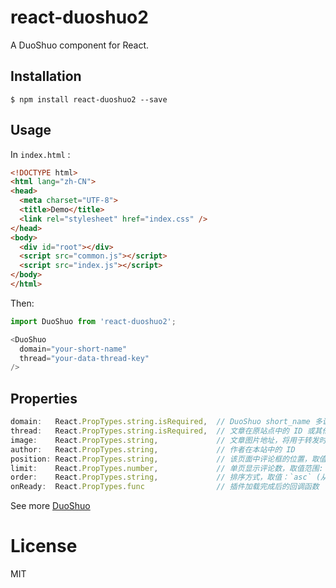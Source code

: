 # react-duoshuo2
A DuoShuo component for React.

## Installation

```
$ npm install react-duoshuo2 --save
```


## Usage

In `index.html` :

``` html
<!DOCTYPE html>
<html lang="zh-CN">
<head>
  <meta charset="UTF-8">
  <title>Demo</title>
  <link rel="stylesheet" href="index.css" />
</head>
<body>
  <div id="root"></div>
  <script src="common.js"></script>
  <script src="index.js"></script>
</body>
</html>
```

Then:

``` javascript
import DuoShuo from 'react-duoshuo2';

<DuoShuo
  domain="your-short-name"
  thread="your-data-thread-key"
/>
```

## Properties

``` javascript
domain:   React.PropTypes.string.isRequired,  // DuoShuo short_name 多说二级域名
thread:   React.PropTypes.string.isRequired,  // 文章在原站点中的 ID 或其他唯一标识
image:    React.PropTypes.string,             // 文章图片地址，将用于转发时的附图
author:   React.PropTypes.string,             // 作者在本站中的 ID
position: React.PropTypes.string,             // 该页面中评论框的位置，取值 `top` (评论框在顶端显示)，`bottom` (评论框在底端显示)
limit:    React.PropTypes.number,             // 单页显示评论数，取值范围: 1～200
order:    React.PropTypes.string,             // 排序方式，取值：`asc` (从旧到新)，`desc` (从新到旧)
onReady:  React.PropTypes.func                // 插件加载完成后的回调函数
```

See more [DuoShuo](http://dev.duoshuo.com/docs/5003ecd94cab3e7250000008)

# License

MIT
